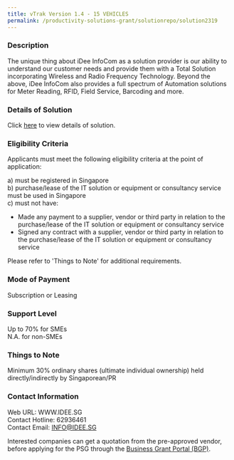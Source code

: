 ```yaml
---
title: vTrak Version 1.4 - 15 VEHICLES
permalink: /productivity-solutions-grant/solutionrepo/solution2319
---
```


### Description

The unique thing about iDee InfoCom as a solution provider is our ability to understand our customer needs and provide them with a Total Solution incorporating Wireless and Radio Frequency Technology. Beyond the above, iDee InfoCom also provides a full spectrum of Automation solutions for Meter Reading, RFID, Field Service, Barcoding and more.

### Details of Solution

Click <a href='https://www.gobusiness.gov.sg/images/psg/Desensitised_Idee_Infocomm_Annex_3_CR_wef_16_Dec_2021_Part_3.pdf' target='_blank' rel='noopener'>here</a> to view details of solution.

### Eligibility Criteria

Applicants must meet the following eligibility criteria at the point of application:

a) must be registered in Singapore <br>
b) purchase/lease of the IT solution or equipment or consultancy service must be used in Singapore <br>
c) must not have:
- Made any payment to a supplier, vendor or third party in relation to the purchase/lease of the IT solution or equipment or consultancy service
- Signed any contract with a supplier, vendor or third party in relation to the purchase/lease of the IT solution or equipment or consultancy service

Please refer to 'Things to Note' for additional requirements.

### Mode of Payment
Subscription or Leasing

### Support Level
Up to 70% for SMEs <br>
N.A. for non-SMEs

### Things to Note
 Minimum 30% ordinary shares (ultimate individual ownership) held directly/indirectly by Singaporean/PR

### Contact Information
Web URL: WWW.IDEE.SG <br>Contact Hotline: 62936461 <br>Contact Email: INFO@IDEE.SG <br>

Interested companies can get a quotation from the pre-approved vendor, before applying for the PSG through the <a target='_blank' rel='noopener' href='https://www.businessgrants.gov.sg/'>Business Grant Portal (BGP)</a>.
